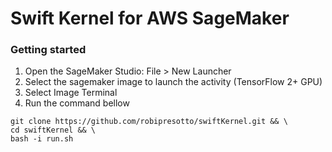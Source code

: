 # Swift Kernel for AWS SageMaker

### Getting started
1. Open the SageMaker Studio: File > New Launcher
2. Select the sagemaker image to launch the activity (TensorFlow 2+ GPU)
3. Select Image Terminal
4. Run the command bellow

```
git clone https://github.com/robipresotto/swiftKernel.git && \
cd swiftKernel && \
bash -i run.sh
```